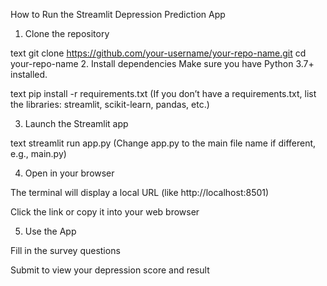 How to Run the Streamlit Depression Prediction App
1. Clone the repository

text
git clone https://github.com/your-username/your-repo-name.git
cd your-repo-name
2. Install dependencies
Make sure you have Python 3.7+ installed.

text
pip install -r requirements.txt
(If you don’t have a requirements.txt, list the libraries: streamlit, scikit-learn, pandas, etc.)

3. Launch the Streamlit app

text
streamlit run app.py
(Change app.py to the main file name if different, e.g., main.py)

4. Open in your browser

The terminal will display a local URL (like http://localhost:8501)

Click the link or copy it into your web browser

5. Use the App

Fill in the survey questions

Submit to view your depression score and result
